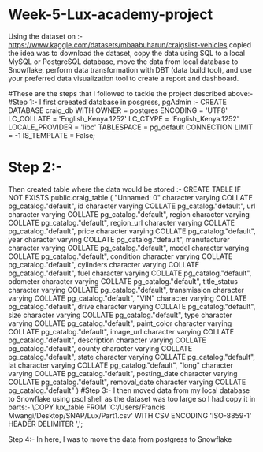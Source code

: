 # Week-5-Lux-academy-project
Using the dataset on :-https://www.kaggle.com/datasets/mbaabuharun/craigslist-vehicles copied the idea was to download the dataset, copy the data using SQL to a local MySQL or PostgreSQL database, move the data from local database to Snowflake, perform data transformation with DBT (data build tool), and use your preferred data visualization tool to create a report and dashboard.

 
#These are the steps that I followed to tackle the project described above:-
#Step 1:-
I first creeated database in posgress, pgAdmin :-
CREATE DATABASE craig_db
    WITH
    OWNER = postgres
    ENCODING = 'UTF8'
    LC_COLLATE = 'English_Kenya.1252'
    LC_CTYPE = 'English_Kenya.1252'
    LOCALE_PROVIDER = 'libc'
    TABLESPACE = pg_default
    CONNECTION LIMIT = -1
    IS_TEMPLATE = False;

   # Step 2:-
Then created table where the data would be stored :- 
CREATE TABLE IF NOT EXISTS public.craig_table
(
    "Unnamed: 0" character varying COLLATE pg_catalog."default",
    id character varying COLLATE pg_catalog."default",
    url character varying COLLATE pg_catalog."default",
    region character varying COLLATE pg_catalog."default",
    region_url character varying COLLATE pg_catalog."default",
    price character varying COLLATE pg_catalog."default",
    year character varying COLLATE pg_catalog."default",
    manufacturer character varying COLLATE pg_catalog."default",
    model character varying COLLATE pg_catalog."default",
    condition character varying COLLATE pg_catalog."default",
    cylinders character varying COLLATE pg_catalog."default",
    fuel character varying COLLATE pg_catalog."default",
    odometer character varying COLLATE pg_catalog."default",
    title_status character varying COLLATE pg_catalog."default",
    transmission character varying COLLATE pg_catalog."default",
    "VIN" character varying COLLATE pg_catalog."default",
    drive character varying COLLATE pg_catalog."default",
    size character varying COLLATE pg_catalog."default",
    type character varying COLLATE pg_catalog."default",
    paint_color character varying COLLATE pg_catalog."default",
    image_url character varying COLLATE pg_catalog."default",
    description character varying COLLATE pg_catalog."default",
    county character varying COLLATE pg_catalog."default",
    state character varying COLLATE pg_catalog."default",
    lat character varying COLLATE pg_catalog."default",
    "long" character varying COLLATE pg_catalog."default",
    posting_date character varying COLLATE pg_catalog."default",
    removal_date character varying COLLATE pg_catalog."default"
)
#Step 3:-
I then moved data from my local database to Snowflake using psql shell as the dataset was too large so I had copy it in parts:-
\COPY lux_table FROM 'C:/Users/Francis Mwangi/Desktop/SNAP/Lux/Part1.csv' WITH CSV ENCODING 'ISO-8859-1' HEADER DELIMITER ',';

Step 4:-
In here, I was to move the data from postgress to Snowflake 

